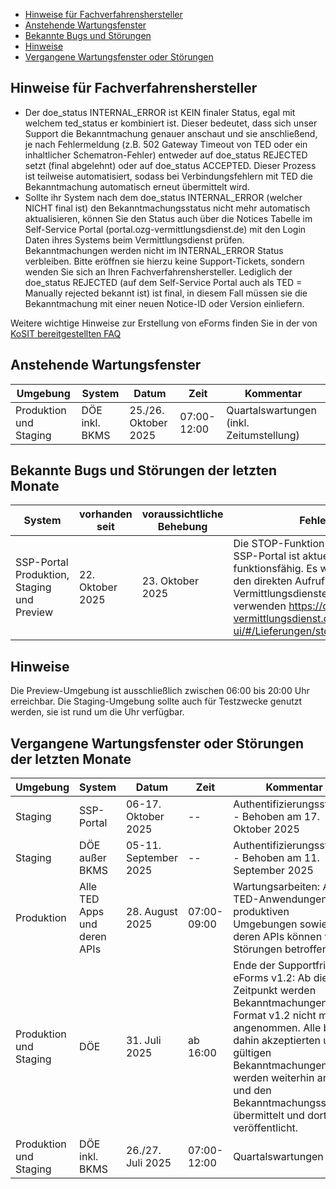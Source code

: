 - [Hinweise für Fachverfahrenshersteller](#hinweise-für-fachverfahrenshersteller)
- [Anstehende Wartungsfenster](#anstehende-wartungsfenster)
- [Bekannte Bugs und Störungen](#bekannte-bugs-und-störungen)
- [Hinweise](#hinweise)
- [Vergangene Wartungsfenster oder Störungen](#vergangene-wartungsfenster-oder-störungen)

## Hinweise für Fachverfahrenshersteller
- Der doe_status INTERNAL_ERROR ist KEIN finaler Status, egal mit welchem ted_status er kombiniert ist. Dieser bedeutet, dass sich unser Support die Bekanntmachung genauer anschaut und sie anschließend, je nach Fehlermeldung (z.B. 502 Gateway Timeout von TED oder ein inhaltlicher Schematron-Fehler) entweder auf doe_status REJECTED setzt (final abgelehnt) oder auf doe_status ACCEPTED. Dieser Prozess ist teilweise automatisiert, sodass bei Verbindungsfehlern mit TED die Bekanntmachung automatisch erneut übermittelt wird.
- Sollte ihr System nach dem doe_status INTERNAL_ERROR (welcher NICHT final ist) den Bekanntmachungsstatus nicht mehr automatisch aktualisieren, können Sie den Status auch über die Notices Tabelle im Self-Service Portal (portal.ozg-vermittlungsdienst.de) mit den Login Daten ihres Systems beim Vermittlungsdienst prüfen. Bekanntmachungen werden nicht im INTERNAL_ERROR Status verbleiben. Bitte eröffnen sie hierzu keine Support-Tickets, sondern wenden Sie sich an Ihren Fachverfahrenshersteller. Lediglich der doe_status REJECTED (auf dem Self-Service Portal auch als TED = Manually rejected bekannt ist) ist final, in diesem Fall müssen sie die Bekanntmachung mit einer neuen Notice-ID oder Version einliefern.

Weitere wichtige Hinweise zur Erstellung von eForms finden Sie in der von [KoSIT bereitgestellten FAQ](https://xeinkauf.de/eforms-de/faq/) 

## Anstehende Wartungsfenster

| Umgebung    | System                           | Datum      | Zeit              | Kommentar           |
|-------------|----------------------------------|------------|-------------------|---------------------|
| Produktion und Staging | DÖE inkl. BKMS | 25./26. Oktober 2025 | 07:00-12:00 | Quartalswartungen (inkl. Zeitumstellung) |

## Bekannte Bugs und Störungen der letzten Monate

| System       | vorhanden seit | voraussichtliche Behebung | Fehler | Status |
|--------------|----------------|----------------------------|--------|--------|
|SSP-Portal Produktion, Staging und Preview |22. Oktober 2025 | 23. Oktober 2025 |Die STOP-Funktion über das SSP-Portal ist aktuell nicht funktionsfähig. Es wird empfohlen, den direkten Aufruf des Vermittlungsdienstes zu verwenden https://ozg-vermittlungsdienst.de/q/swagger-ui/#/Lieferungen/stopPublication| In Arbeit |

## Hinweise

Die Preview-Umgebung ist ausschließlich zwischen 06:00 bis 20:00 Uhr erreichbar. Die Staging-Umgebung sollte auch für Testzwecke genutzt werden, sie ist rund um die Uhr verfügbar.

## Vergangene Wartungsfenster oder Störungen der letzten Monate

| Umgebung                 | System              | Datum      | Zeit              | Kommentar           |
|--------------------------|---------------------|------------|-------------------|---------------------|
| Staging | SSP-Portal | 06-17. Oktober 2025| -- | Authentifizierungsstörung - Behoben am 17. Oktober 2025 |
| Staging | DÖE außer BKMS | 05-11. September 2025 | -- | Authentifizierungsstörung - Behoben am 11. September 2025 |
| Produktion | Alle TED Apps und deren APIs | 28. August 2025 | 07:00-09:00 | Wartungsarbeiten: Alle TED-Anwendungen in produktiven Umgebungen sowie deren APIs können von Störungen betroffen sein |
| Produktion und Staging | DÖE  | 31. Juli 2025 | ab 16:00 | Ende der Supportfrist für eForms v1.2: Ab diesem Zeitpunkt werden Bekanntmachungen im Format v1.2 nicht mehr angenommen. Alle bis dahin akzeptierten und gültigen Bekanntmachungen werden weiterhin an TED und den Bekanntmachungsservice übermittelt und dort veröffentlicht. |
| Produktion und Staging | DÖE inkl. BKMS | 26./27. Juli 2025 | 07:00-12:00 | Quartalswartungen |
